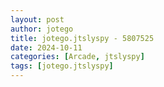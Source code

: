 ```yaml
---
layout: post
author: jotego
title: jotego.jtslyspy - 5807525
date: 2024-10-11
categories: [Arcade, jtslyspy]
tags: [jotego.jtslyspy]
---
```


